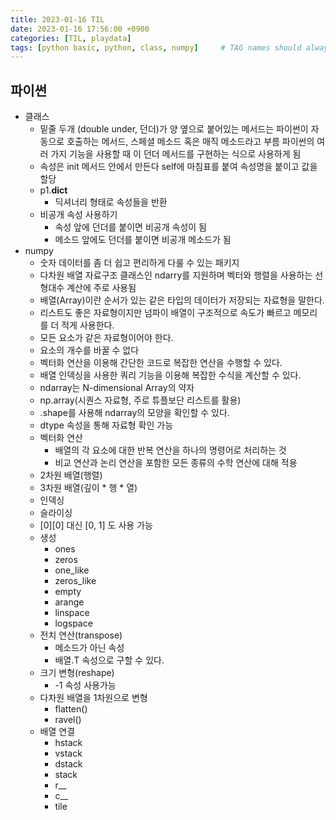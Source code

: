 ```yaml
---
title: 2023-01-16 TIL
date: 2023-01-16 17:56:00 +0900
categories: [TIL, playdata]
tags: [python basic, python, class, numpy]     # TAG names should always be lowercase
---
```

## 파이썬

- 클래스
    - 밑줄 두개 (double under, 던더)가 양 옆으로 붙어있는 메서드는 파이썬이 자동으로 호출하는 메서드, 스페셜 메소드 혹은 매직 메소드라고 부름 파이썬의 여러 가지 기능을 사용할 때 이 던더 메서드를 구현하는 식으로 사용하게 됨
    - 속성은 init 메서드 안에서 만든다 self에 마침표를 붙여 속성명을 붙이고 값을 할당
    - p1.__dict__
        - 딕셔너리 형태로 속성들을 반환
    - 비공개 속성 사용하기
        - 속성 앞에 던더를 붙이면 비공개 속성이 됨
        - 메소드 앞에도 던더를 붙이면 비공개 메소드가 됨
- numpy
    - 숫자 데이터를 좀 더 쉽고 편리하게 다룰 수 있는 패키지
    - 다차원 배열 자료구조 클래스인 ndarry를 지원하며 벡터와 행렬을 사용하는 선형대수 계산에 주로 사용됨
    - 배열(Array)이란 순서가 있는 같은 타입의 데이터가 저장되는 자료형을 말한다.
    - 리스트도 좋은 자료형이지만 넘파이 배열이 구조적으로 속도가 빠르고 메모리를 더 적게 사용한다.
    - 모든 요소가 같은 자료형이어야 한다.
    - 요소의 개수를 바꿀 수 없다
    - 벡터화 연산을 이용해 간단한 코드로 복잡한 연산을 수행할 수 있다.
    - 배열 인덱싱을 사용한 쿼리 기능을 이용해 복잡한 수식을 계산할 수 있다.
    - ndarray는 N-dimensional Array의 약자
    - np.array(시퀀스 자료형, 주로 튜플보단 리스트를 활용)
    - .shape를 사용해 ndarray의 모양을 확인할 수 있다.
    - dtype 속성을 통해 자료형 확인 가능
    - 벡터화 연산
        - 배열의 각 요소에 대한 반복 연산을 하나의 명령어로 처리하는 것
        - 비교 연산과 논리 연산을 포함한 모든 종류의 수학 연산에 대해 적용
    - 2차원 배열(행렬)
    - 3차원 배열(깊이 * 행 * 열)
    - 인덱싱
    - 슬라이싱
    - [0][0] 대신 [0, 1] 도 사용 가능
    - 생성
        - ones
        - zeros
        - one_like
        - zeros_like
        - empty
        - arange
        - linspace
        - logspace
    - 전치 연산(transpose)
        - 메소드가 아닌 속성
        - 배열.T 속성으로 구할 수 있다.
    - 크기 변형(reshape)
        - -1 속성 사용가능
    - 다차원 배열을 1차원으로 변형
        - flatten()
        - ravel()
    - 배열 연결
        - hstack
        - vstack
        - dstack
        - stack
        - r__
        - c__
        - tile